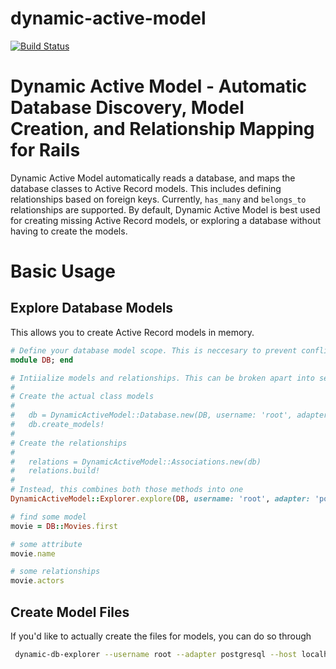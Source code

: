 # dynamic-active-model
[![Build Status](https://travis-ci.org/dougyouch/dynamic-active-model.svg?branch=master)](https://travis-ci.org/dougyouch/dynamic-active-model)

# Dynamic Active Model - Automatic Database Discovery, Model Creation, and Relationship Mapping for Rails

Dynamic Active Model automatically reads a database, and maps the database classes to Active Record models. This includes defining relationships based on foreign keys. Currently, `has_many` and `belongs_to` relationships are supported. By default, Dynamic Active Model is best used for creating missing Active Record models, or exploring a database without having to create the models.

# Basic Usage

## Explore Database Models
This allows you to create Active Record models in memory.

```ruby
# Define your database model scope. This is neccesary to prevent conflicts.
module DB; end

# Intiialize models and relationships. This can be broken apart into separate calls if you'd like.
#
# Create the actual class models
#
#   db = DynamicActiveModel::Database.new(DB, username: 'root', adapter: 'postgresql', database: 'rails_development', password: 'password')
#   db.create_models!
#
# Create the relationships
#
#   relations = DynamicActiveModel::Associations.new(db)
#   relations.build!
#
# Instead, this combines both those methods into one
DynamicActiveModel::Explorer.explore(DB, username: 'root', adapter: 'postgresql', database: 'rails_development', password: 'password')

# find some model
movie = DB::Movies.first

# some attribute
movie.name

# some relationships
movie.actors
```

## Create Model Files
If you'd like to actually create the files for models, you can do so through

```bash
 dynamic-db-explorer --username root --adapter postgresql --host localhost --database rails_development --password password --create-class-files /path/to/folder/for/model/files
 ```
